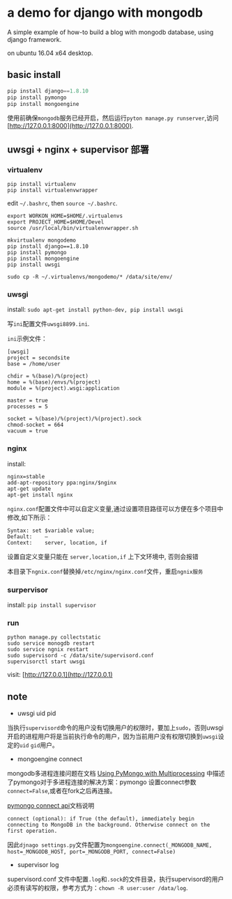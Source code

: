# a demo for django with mongodb

A simple example of how-to build a blog with mongodb database, using django framework.

on ubuntu 16.04 x64 desktop.

## basic install

```python
pip install django==1.8.10
pip install pymongo
pip install mongoengine
```

使用前确保`mongodb`服务已经开启，然后运行`pyton manage.py runserver`,访问 [http://127.0.0.1:8000](http://127.0.0.1:8000).

## uwsgi + nginx + supervisor 部署

### virtualenv

```
pip install virtualenv
pip install virtualenvwrapper
```

edit `~/.bashrc`, then `source ~/.bashrc`.   
```
export WORKON_HOME=$HOME/.virtualenvs
export PROJECT_HOME=$HOME/Devel
source /usr/local/bin/virtualenvwrapper.sh
```

```
mkvirtualenv mongodemo
pip install django==1.8.10
pip install pymongo
pip install mongoengine
pip install uwsgi

sudo cp -R ~/.virtualenvs/mongodemo/* /data/site/env/
```
### uwsgi

install: `sudo apt-get install python-dev, pip install uwsgi`

写`ini`配置文件`uwsgi8899.ini`.

`ini`示例文件：   
```
[uwsgi]
project = secondsite
base = /home/user

chdir = %(base)/%(project)
home = %(base)/envs/%(project)
module = %(project).wsgi:application

master = true
processes = 5

socket = %(base)/%(project)/%(project).sock
chmod-socket = 664
vacuum = true
```

### nginx

install:   
```
nginx=stable
add-apt-repository ppa:nginx/$nginx
apt-get update
apt-get install nginx
```

`nginx.conf`配置文件中可以自定义变量,通过设置项目路径可以方便在多个项目中修改,如下所示：

```
Syntax:	set $variable value;
Default:	—
Context:	server, location, if
```

设置自定义变量只能在 `server,location,if` 上下文环境中, 否则会报错

本目录下`ngnix.conf`替换掉`/etc/nginx/nginx.conf`文件，重启`ngnix服务`

### surpervisor

install: `pip install supervisor`

### run

```
python manage.py collectstatic
sudo service monogdb restart
sudo service ngnix restart
sudo supervisord -c /data/site/supervisord.conf
supervisorctl start uwsgi
```

visit: [http://127.0.0.1](http://127.0.0.1)

## note

* uwsgi uid pid

当执行`supervisord`命令的用户没有切换用户的权限时，要加上`sudo`，否则uwsgi开启的进程用户将是当前执行命令的用户，因为当前用户没有权限切换到`uwsgi`设定的`uid` `gid`用户。

* mongoengine connect

mongodb多进程连接问题在文档 [Using PyMongo with Multiprocessing](http://api.mongodb.com/python/current/faq.html#using-pymongo-with-multiprocessing) 中描述了pymongo对于多进程连接的解决方案：pymongo 设置connect参数`connect=False`,或者在fork之后再连接。

[pymongo connect api](http://api.mongodb.com/python/current/api/pymongo/mongo_client.html)文档说明

```
connect (optional): if True (the default), immediately begin connecting to MongoDB in the background. Otherwise connect on the first operation.
```

因此`djnago settings.py`文件配置为`mongoengine.connect(_MONGODB_NAME, host=_MONGODB_HOST, port=_MONGODB_PORT, connect=False)`

* supervisor log

supervisord.conf 文件中配置`.log`和`.sock`的文件目录，执行supervisord的用户必须有读写的权限，参考方式为：`chown -R user:user /data/log`.
